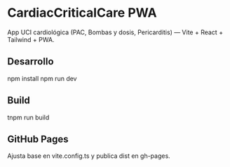 # CardiacCriticalCare PWA


App UCI cardiológica (PAC, Bombas y dosis, Pericarditis) — Vite + React + Tailwind + PWA.

## Desarrollo
npm install
npm run dev

## Build
tnpm run build

## GitHub Pages
Ajusta base en vite.config.ts y publica dist en gh-pages.

